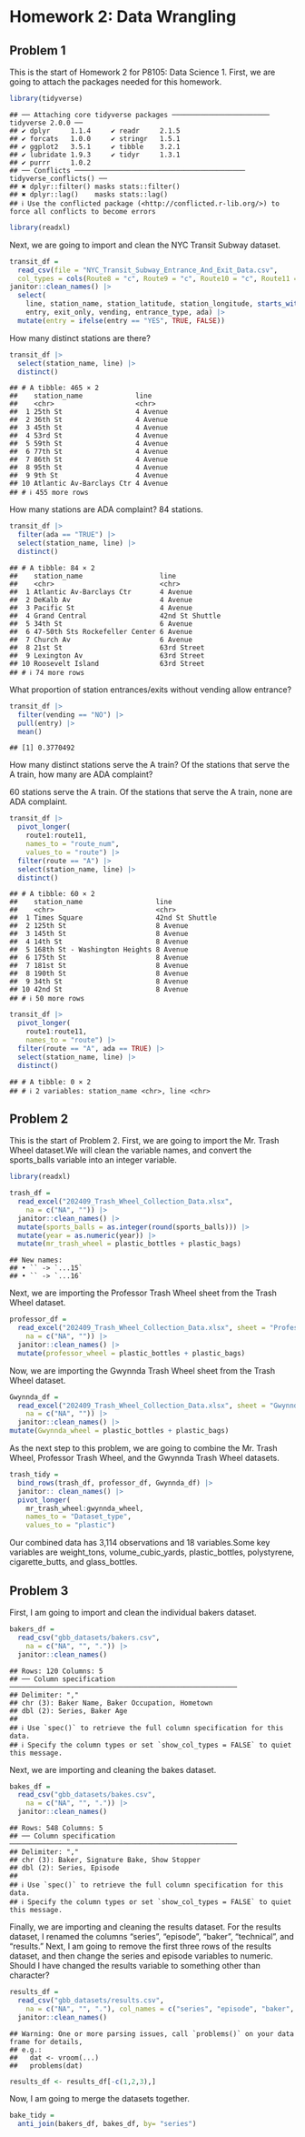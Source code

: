 Homework 2: Data Wrangling
================

## Problem 1

This is the start of Homework 2 for P8105: Data Science 1. First, we are
going to attach the packages needed for this homework.

``` r
library(tidyverse)
```

    ## ── Attaching core tidyverse packages ──────────────────────── tidyverse 2.0.0 ──
    ## ✔ dplyr     1.1.4     ✔ readr     2.1.5
    ## ✔ forcats   1.0.0     ✔ stringr   1.5.1
    ## ✔ ggplot2   3.5.1     ✔ tibble    3.2.1
    ## ✔ lubridate 1.9.3     ✔ tidyr     1.3.1
    ## ✔ purrr     1.0.2     
    ## ── Conflicts ────────────────────────────────────────── tidyverse_conflicts() ──
    ## ✖ dplyr::filter() masks stats::filter()
    ## ✖ dplyr::lag()    masks stats::lag()
    ## ℹ Use the conflicted package (<http://conflicted.r-lib.org/>) to force all conflicts to become errors

``` r
library(readxl)
```

Next, we are going to import and clean the NYC Transit Subway dataset.

``` r
transit_df = 
  read_csv(file = "NYC_Transit_Subway_Entrance_And_Exit_Data.csv",
  col_types = cols(Route8 = "c", Route9 = "c", Route10 = "c", Route11 = "c")) |>
janitor::clean_names() |>
  select(
    line, station_name, station_latitude, station_longitude, starts_with("route"),
    entry, exit_only, vending, entrance_type, ada) |>
  mutate(entry = ifelse(entry == "YES", TRUE, FALSE))
```

How many distinct stations are there?

``` r
transit_df |> 
  select(station_name, line) |>
  distinct()
```

    ## # A tibble: 465 × 2
    ##    station_name             line    
    ##    <chr>                    <chr>   
    ##  1 25th St                  4 Avenue
    ##  2 36th St                  4 Avenue
    ##  3 45th St                  4 Avenue
    ##  4 53rd St                  4 Avenue
    ##  5 59th St                  4 Avenue
    ##  6 77th St                  4 Avenue
    ##  7 86th St                  4 Avenue
    ##  8 95th St                  4 Avenue
    ##  9 9th St                   4 Avenue
    ## 10 Atlantic Av-Barclays Ctr 4 Avenue
    ## # ℹ 455 more rows

How many stations are ADA complaint? 84 stations.

``` r
transit_df |> 
  filter(ada == "TRUE") |>
  select(station_name, line) |> 
  distinct()
```

    ## # A tibble: 84 × 2
    ##    station_name                   line           
    ##    <chr>                          <chr>          
    ##  1 Atlantic Av-Barclays Ctr       4 Avenue       
    ##  2 DeKalb Av                      4 Avenue       
    ##  3 Pacific St                     4 Avenue       
    ##  4 Grand Central                  42nd St Shuttle
    ##  5 34th St                        6 Avenue       
    ##  6 47-50th Sts Rockefeller Center 6 Avenue       
    ##  7 Church Av                      6 Avenue       
    ##  8 21st St                        63rd Street    
    ##  9 Lexington Av                   63rd Street    
    ## 10 Roosevelt Island               63rd Street    
    ## # ℹ 74 more rows

What proportion of station entrances/exits without vending allow
entrance?

``` r
transit_df |> 
  filter(vending == "NO") |>
  pull(entry) |>
  mean()
```

    ## [1] 0.3770492

How many distinct stations serve the A train? Of the stations that serve
the A train, how many are ADA complaint?

60 stations serve the A train. Of the stations that serve the A train,
none are ADA complaint.

``` r
transit_df |> 
  pivot_longer(
    route1:route11, 
    names_to = "route_num", 
    values_to = "route") |>
  filter(route == "A") |>
  select(station_name, line) |>
  distinct()
```

    ## # A tibble: 60 × 2
    ##    station_name                  line           
    ##    <chr>                         <chr>          
    ##  1 Times Square                  42nd St Shuttle
    ##  2 125th St                      8 Avenue       
    ##  3 145th St                      8 Avenue       
    ##  4 14th St                       8 Avenue       
    ##  5 168th St - Washington Heights 8 Avenue       
    ##  6 175th St                      8 Avenue       
    ##  7 181st St                      8 Avenue       
    ##  8 190th St                      8 Avenue       
    ##  9 34th St                       8 Avenue       
    ## 10 42nd St                       8 Avenue       
    ## # ℹ 50 more rows

``` r
transit_df |> 
  pivot_longer(
    route1:route11,
    names_to = "route") |>
  filter(route == "A", ada == TRUE) |>
  select(station_name, line) |>
  distinct()
```

    ## # A tibble: 0 × 2
    ## # ℹ 2 variables: station_name <chr>, line <chr>

## Problem 2

This is the start of Problem 2. First, we are going to import the
Mr. Trash Wheel dataset.We will clean the variable names, and convert
the sports_balls variable into an integer variable.

``` r
library(readxl)

trash_df = 
  read_excel("202409_Trash_Wheel_Collection_Data.xlsx",
    na = c("NA", "")) |> 
  janitor::clean_names() |> 
  mutate(sports_balls = as.integer(round(sports_balls))) |>
  mutate(year = as.numeric(year)) |>
  mutate(mr_trash_wheel = plastic_bottles + plastic_bags) 
```

    ## New names:
    ## • `` -> `...15`
    ## • `` -> `...16`

Next, we are importing the Professor Trash Wheel sheet from the Trash
Wheel dataset.

``` r
professor_df = 
  read_excel("202409_Trash_Wheel_Collection_Data.xlsx", sheet = "Professor Trash Wheel",
    na = c("NA", "")) |>
  janitor::clean_names() |>
  mutate(professor_wheel = plastic_bottles + plastic_bags)
```

Now, we are importing the Gwynnda Trash Wheel sheet from the Trash Wheel
dataset.

``` r
Gwynnda_df = 
  read_excel("202409_Trash_Wheel_Collection_Data.xlsx", sheet = "Gwynnda Trash Wheel",
    na = c("NA", "")) |>
  janitor::clean_names() |> 
mutate(Gwynnda_wheel = plastic_bottles + plastic_bags)
```

As the next step to this problem, we are going to combine the Mr. Trash
Wheel, Professor Trash Wheel, and the Gwynnda Trash Wheel datasets.

``` r
trash_tidy = 
  bind_rows(trash_df, professor_df, Gwynnda_df) |> 
  janitor:: clean_names() |> 
  pivot_longer(
    mr_trash_wheel:gwynnda_wheel,
    names_to = "Dataset_type", 
    values_to = "plastic")
```

Our combined data has 3,114 observations and 18 variables.Some key
variables are weight_tons, volume_cubic_yards, plastic_bottles,
polystyrene, cigarette_butts, and glass_bottles.

## Problem 3

First, I am going to import and clean the individual bakers dataset.

``` r
bakers_df = 
  read_csv("gbb_datasets/bakers.csv",
    na = c("NA", "", ".")) |>
  janitor::clean_names()
```

    ## Rows: 120 Columns: 5
    ## ── Column specification ────────────────────────────────────────────────────────
    ## Delimiter: ","
    ## chr (3): Baker Name, Baker Occupation, Hometown
    ## dbl (2): Series, Baker Age
    ## 
    ## ℹ Use `spec()` to retrieve the full column specification for this data.
    ## ℹ Specify the column types or set `show_col_types = FALSE` to quiet this message.

Next, we are importing and cleaning the bakes dataset.

``` r
bakes_df = 
  read_csv("gbb_datasets/bakes.csv",
    na = c("NA", "", ".")) |>
  janitor::clean_names()
```

    ## Rows: 548 Columns: 5
    ## ── Column specification ────────────────────────────────────────────────────────
    ## Delimiter: ","
    ## chr (3): Baker, Signature Bake, Show Stopper
    ## dbl (2): Series, Episode
    ## 
    ## ℹ Use `spec()` to retrieve the full column specification for this data.
    ## ℹ Specify the column types or set `show_col_types = FALSE` to quiet this message.

Finally, we are importing and cleaning the results dataset. For the
results dataset, I renamed the columns “series”, “episode”, “baker”,
“technical”, and “results.” Next, I am going to remove the first three
rows of the results dataset, and then change the series and episode
variables to numeric. Should I have changed the results variable to
something other than character?

``` r
results_df = 
  read_csv("gbb_datasets/results.csv", 
    na = c("NA", "", "."), col_names = c("series", "episode", "baker", "technical","result" ), col_types = cols('series' = col_double(), 'episode' = col_double(), 'technical' = col_double())) |>
  janitor::clean_names() 
```

    ## Warning: One or more parsing issues, call `problems()` on your data frame for details,
    ## e.g.:
    ##   dat <- vroom(...)
    ##   problems(dat)

``` r
results_df <- results_df[-c(1,2,3),]
```

Now, I am going to merge the datasets together.

``` r
bake_tidy = 
  anti_join(bakers_df, bakes_df, by= "series")
```
